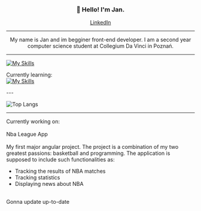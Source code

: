 <h3 align="center">👋 Hello! I'm Jan.</h3>

<p align="center">
  <a href="https://www.linkedin.com/in/jan-kwiatkowski-633215271/">LinkedIn</a>
</p>

---

<p align="center">My name is Jan and im begginer front-end developer. I am a second year computer science student at Collegium Da Vinci in Poznań.</p>

---
<div allign="center">

[![My Skills](https://skillicons.dev/icons?i=html,js,css,git,wordpress)](https://skillicons.dev)

Currently learning: <br>
[![My Skills](https://skillicons.dev/icons?i=angular,ts)](https://skillicons.dev)

</div>
---

![Top Langs](https://github-readme-stats.vercel.app/api/top-langs/?username=kwiatkowskijan&layout=compact&theme=dracula)

---

Currently working on: <br><br>
Nba League App  <br><br>
My first major angular project. The project is a combination of my two greatest passions: basketball and programming. The application is supposed to include such functionalities as: 
<ul>
<li>Tracking the results of NBA matches</li>
<li>Tracking statistics</li>
<li>Displaying news about NBA</li>
</ul><br>
Gonna update up-to-date

<!--
**kwiatkowskijan/kwiatkowskijan** is a ✨ _special_ ✨ repository because its `README.md` (this file) appears on your GitHub profile.

Here are some ideas to get you started:

- 🔭 I’m currently working on ...
- 🌱 I’m currently learning ...
- 👯 I’m looking to collaborate on ...
- 🤔 I’m looking for help with ...
- 💬 Ask me about ...
- 📫 How to reach me: ...
- 😄 Pronouns: ...
- ⚡ Fun fact: ...
-->
